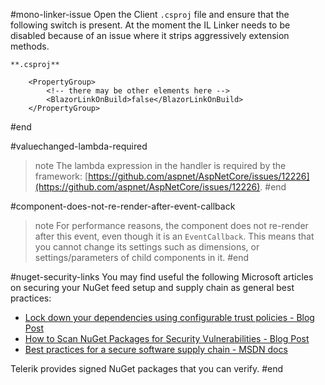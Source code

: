 
#mono-linker-issue
Open the Client `.csproj` file and ensure that the following switch is present. At the moment the IL Linker needs to be disabled because of an issue where it strips aggressively extension methods.

    **.csproj**
    
        <PropertyGroup>
            <!-- there may be other elements here -->
            <BlazorLinkOnBuild>false</BlazorLinkOnBuild>
        </PropertyGroup>

#end



#valuechanged-lambda-required
>note The lambda expression in the handler is required by the framework: [https://github.com/aspnet/AspNetCore/issues/12226](https://github.com/aspnet/AspNetCore/issues/12226).
#end


#component-does-not-re-render-after-event-callback
>note For performance reasons, the component does not re-render after this event, even though it is an `EventCallback`. This means that you cannot change its settings such as dimensions, or settings/parameters of child components in it.
#end


#nuget-security-links
You may find useful the following Microsoft articles on securing your NuGet feed setup and supply chain as general best practices:

* <a href="https://devblogs.microsoft.com/nuget/lock-down-your-dependencies-using-configurable-trust-policies/" target="_blank">Lock down your dependencies using configurable trust policies - Blog Post</a>
* <a href="https://devblogs.microsoft.com/nuget/how-to-scan-nuget-packages-for-security-vulnerabilities/" target="_blank">How to Scan NuGet Packages for Security Vulnerabilities - Blog Post</a>
* <a href="https://docs.microsoft.com/en-us/nuget/concepts/security-best-practices" target="_blank">Best practices for a secure software supply chain - MSDN docs</a>

Telerik provides signed NuGet packages that you can verify.
#end